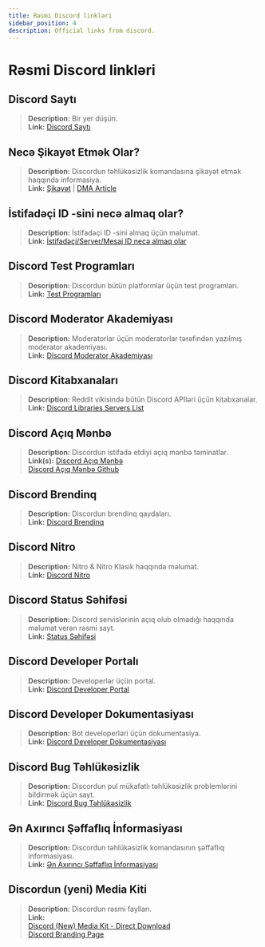 ```yaml
---
title: Rəsmi Discord linkləri
sidebar_position: 4
description: Official links from discord.
---
```


# Rəsmi Discord linkləri

## **Discord Saytı**
> __Description:__ Bir yer düşün.   <br/>
__Link:__ [Discord Saytı](https://dis.gd/)

## **Necə Şikayət Etmək Olar?**
> __Description:__ Discordun təhlükəsizlik komandasına şikayət etmək haqqında informasiya.   <br/>
__Link:__  [Şikayət](https://dis.gd/howtoreport) | [DMA Article](https://discord.com/moderation/360058643194-104:-How-to-Report-Content-to-Discord)

## **İstifadəçi ID -sini necə almaq olar?** 
> __Description:__ İstifadəçi ID -sini almaq üçün məlumat.   <br/>
__Link:__  [İstifadəçi/Server/Mesaj ID necə almaq olar](https://dis.gd/findmyid)

## **Discord Test Programları**
> __Description:__ Discordun bütün platformlar üçün test programları.   <br/>
__Link:__ [Test Programları](https://support.discord.com/hc/en-us/articles/360035675191-Discord-Testing-Clients)

## **Discord Moderator Akademiyası** 
> __Description:__ Moderatorlar üçün moderatorlar tərəfindən yazılmış moderator akademiyası.   <br/>
__Link:__ [Discord Moderator Akademiyası](https://dis.gd/moderation)

## **Discord Kitabxanaları**
> __Description:__ Reddit vikisində bütün Discord APIləri üçün kitabxanalar.   <br/>
__Link:__ [Discord Libraries Servers List](https://www.reddit.com/r/discordapp/wiki/developers)

## **Discord Açıq Mənbə**
> __Description:__ Discordun istifadə etdiyi açıq mənbə təminatlar.   <br/>
__Link(s):__
[Discord Açıq Mənbə](https://discord.com/open-source)   <br/>
[Discord Açıq Mənbə Github](https://github.com/discord/discord-open-source)

## **Discord Brendinq**  
> __Description:__ Discordun brendinq qaydaları.   <br/>
__Link:__ [Discord Brendinq](https://discord.com/branding)

## **Discord Nitro**
> __Description:__  Nitro & Nitro Klasik haqqında məlumat.   <br/>
__Link:__ [Discord Nitro](https://dis.gd/nitro)

## **Discord Status Səhifəsi**
> __Description:__ Discord servislərinin açıq olub olmadığı haqqında məlumat verən rəsmi sayt.   <br/>
__Link:__ [Status Səhifəsi](https://dis.gd/status)

## **Discord Developer Portalı**
> __Description:__ Developerlər üçün portal.    <br/>
__Link:__ [Discord Developer Portal](https://discord.com/developers/)

## **Discord Developer Dokumentasiyası**
> __Description:__ Bot developerləri üçün dokumentasiya.   <br/>
__Link:__ [Discord Developer Dokumentasiyası](https://discord.dev/)

## **Discord Bug Təhlükəsizlik**
> __Description:__ Discordun pul mükafatlı təhlükəsizlik problemlərini bildirmək üçün sayt.   <br/>
__Link:__ [Discord Bug Təhlükəsizlik](https://discord.com/security)

## **Ən Axırıncı Şəffaflıq İnformasiyası** 
> __Description:__ Discordun təhlükəsizlik komandasının şəffaflıq informasiyası.   <br/>
__Link:__ [Ən Axırıncı Şəffaflıq İnformasiyası](https://discord.com/blog/discord-transparency-report-h1-2021)

## **Discordun (yeni) Media Kiti**
> __Description:__ Discordun rəsmi faylları.   <br/>
__Link:__ <br/>
[Discord (New) Media Kit - Direct Download](https://www.dropbox.com/sh/nabhhaq7kt59exr/AAB7U3f2pW-Jmvdul0yy7o-ia?dl=1)  <br/>
[Discord Branding Page](https://discord.com/branding)

